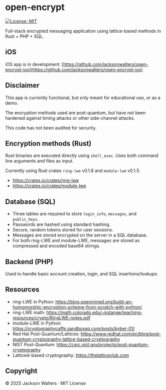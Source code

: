 # open-encrypt

[![License: MIT](https://img.shields.io/badge/License-MIT-brightgreen.svg)](https://opensource.org/licenses/MIT)

Full-stack encrypted messaging application using lattice-based methods in Rust + PHP + SQL.

## iOS

iOS app is in development: [https://github.com/jacksonwalters/open-encrypt-ios](https://github.com/jacksonwalters/open-encrypt-ios)

## Disclaimer

This app is currently functional, but only meant for educational use, or as a demo.

The encryption methods used are post-quantum, but have not been hardened against timing attacks or other side-channel attacks. 

This code has not been audited for security.

## Encryption methods (Rust)

Rust binaries are executed directly using `shell_exec`. Uses both command line arguments and files as input.

Currently using Rust crates `ring-lwe` v0.1.8 and `module-lwe` v0.1.5. 

- https://crates.io/crates/ring-lwe
- https://crates.io/crates/module-lwe

## Database (SQL)

- Three tables are required to store `login_info`, `messages`, and `public_keys`.
- Passwords are hashed using standard hashing. 
- Secure, random tokens stored for user sessions.
- Messages are stored encrypted on the server in a SQL database.
- For both ring-LWE and module-LWE, messages are stored as compressed and encoded base64 strings.

## Backend (PHP)

Used to handle basic account creation, login, and SQL insertions/lookups. 

## Resources

- ring-LWE in Python: https://blog.openmined.org/build-an-homomorphic-encryption-scheme-from-scratch-with-python/
- ring-LWE math: https://math.colorado.edu/~kstange/teaching-resources/crypto/RingLWE-notes.pdf
- module-LWE in Python: https://cryptographycaffe.sandboxaq.com/posts/kyber-01/
- Red Hat Post-Quantum/Lattices: https://www.redhat.com/en/blog/post-quantum-cryptography-lattice-based-cryptography
- NIST Post-Quantum: https://csrc.nist.gov/projects/post-quantum-cryptography
- Latticed-based cryptography: https://thelatticeclub.com

## Copyright

© 2025 Jackson Walters · MIT License
